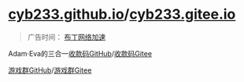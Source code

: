 # [cyb233.github.io](https://cyb233.github.io/index.html)/[cyb233.gitee.io](https://cyb233.gitee.io/index.html)

>广告时间： [布丁网络加速](http://pudy.xyz)

Adam·Eva的三合一[收款码GitHub](https://cyb233.github.io/index.html)/[收款码Gitee](https://cyb233.gitee.io/index.html)

[游戏群GitHub](https://cyb233.github.io/r6.html)/[游戏群Gitee](https://cyb233.gitee.io/r6.html)
